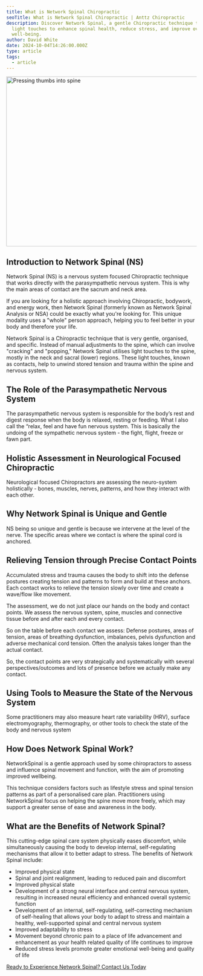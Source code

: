 ```yaml
---
title: What is Network Spinal Chiropractic
seoTitle: What is Network Spinal Chiropractic | Anttz Chiropractic
description: Discover Network Spinal, a gentle Chiropractic technique that uses
  light touches to enhance spinal health, reduce stress, and improve overall
  well-being.
author: David White
date: 2024-10-04T14:26:00.000Z
type: article
tags:
  - article
---
```

<img src="/_includes/static/img/network-spinal.webp" alt="Pressing thumbs into spine" title="Pressing thumbs into spine" class="Right" width="600px" height="450px" loading="lazy"/>

## Introduction to Network Spinal (NS)

Network Spinal (NS) is a nervous system focused Chiropractic technique that works directly with the parasympathetic nervous system. This is why the main areas of contact are the sacrum and neck area.

If you are looking for a holistic approach involving Chiropractic, bodywork, and energy work, then Network Spinal (formerly known as Network Spinal Analysis or NSA) could be exactly what you're looking for. This unique modality uses a "whole" person approach, helping you to feel better in your body and therefore your life.

Network Spinal is a Chiropractic technique that is very gentle, organised, and specific. Instead of manual adjustments to the spine, which can involve "cracking" and "popping," Network Spinal utilises light touches to the spine, mostly in the neck and sacral (lower) regions. These light touches, known as contacts, help to unwind stored tension and trauma within the spine and nervous system.

## The Role of the Parasympathetic Nervous System

The parasympathetic nervous system is responsible for the body’s rest and digest response when the body is relaxed, resting or feeding. What I also call the “relax, feel and have fun nervous system. This is basically the undoing of the sympathetic nervous system - the fight, flight, freeze or fawn part. 

## Holistic Assessment in Neurological Focused Chiropractic

Neurological focused Chiropractors are assessing the neuro-system holistically - bones, muscles, nerves, patterns, and how they interact with each other.

## Why Network Spinal is Unique and Gentle

NS being so unique and gentle is because we intervene at the level of the nerve. The specific areas where we contact is where the spinal cord is anchored. 

## Relieving Tension through Precise Contact Points

Accumulated stress and trauma causes the body to shift into the defense postures creating tension and patterns to form and build at these anchors. Each contact works to relieve the tension slowly over time and create a wave/flow like movement.

The assessment, we do not just place our hands on the body and contact points. We assess the nervous system, spine, muscles and connective tissue before and after each and every contact.

So on the table before each contact we assess: Defense postures, areas of tension, areas of breathing dysfunction, imbalances, pelvis dysfunction and adverse mechanical cord tension. Often the analysis takes longer than the actual contact. 

So, the contact points are very strategically and systematically with several perspectives/outcomes and lots of presence before we actually make any contact.

## Using Tools to Measure the State of the Nervous System

Some practitioners may also measure heart rate variability (HRV), surface electromyography, thermography, or other tools to check the state of the body and nervous system

## How Does Network Spinal Work?

NetworkSpinal is a gentle approach used by some chiropractors to assess and influence spinal movement and function, with the aim of promoting improved wellbeing.

This technique considers factors such as lifestyle stress and spinal tension patterns as part of a personalised care plan. Practitioners using NetworkSpinal focus on helping the spine move more freely, which may support a greater sense of ease and awareness in the body.

## What are the Benefits of Network Spinal?

This cutting-edge spinal care system physically eases discomfort, while simultaneously causing the body to develop internal, self-regulating mechanisms that allow it to better adapt to stress. The benefits of Network Spinal include:

* Improved physical state
* Spinal and joint realignment, leading to reduced pain and discomfort
* Improved physical state
* Development of a strong neural interface and central nervous system, resulting in increased neural efficiency and enhanced overall systemic function
* Development of an internal, self-regulating, self-correcting mechanism of self-healing that allows your body to adapt to stress and maintain a healthy, well-supported spinal and central nervous system
* Improved adaptability to stress
* Movement beyond chronic pain to a place of life advancement and enhancement as your health related quality of life continues to improve
* Reduced stress levels promote greater emotional well-being and quality of life

<a href="/contact/" class="no-underline bg-[color:var(--dark-purple)] text-white mb-4 rounded-md cursor-pointer inline-block py-4 px-6 hover:opacity-80">Ready to Experience Network Spinal? Contact Us Today</a>
